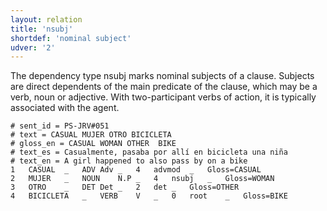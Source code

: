 ```yaml
---
layout: relation
title: 'nsubj'
shortdef: 'nominal subject'
udver: '2'
---
```


The dependency type nsubj marks nominal subjects of a clause. 
Subjects are direct dependents of the main predicate of the clause, which may be a verb, noun or adjective.
With two-participant verbs of action, it is typically associated with the agent.

~~~ conllu
# sent_id = PS-JRV#051
# text = CASUAL MUJER OTRO BICICLETA
# gloss_en = CASUAL WOMAN OTHER  BIKE
# text_es = Casualmente, pasaba por allí en bicicleta una niña
# text_en = A girl happened to also pass by on a bike
1	CASUAL	_	ADV	Adv	_	4	advmod	_	Gloss=CASUAL
2	MUJER	_	NOUN	N.P	_	4	nsubj	_	Gloss=WOMAN
3	OTRO	_	DET	Det	_	2	det	_	Gloss=OTHER
4	BICICLETA	_	VERB	V	_	0	root	_	Gloss=BIKE
~~~
